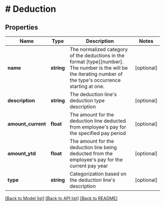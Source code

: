 # # Deduction

## Properties

Name | Type | Description | Notes
------------ | ------------- | ------------- | -------------
**name** | **string** | The normalized category of the deductions in the format [type][number]. The number is the will be the iterating number of the type&#39;s occurrence starting at one. | [optional]
**description** | **string** | The deduction line&#39;s deduction type description | [optional]
**amount_current** | **float** | The amount for the deduction line deducted from employee&#39;s pay for the specified pay period | [optional]
**amount_ytd** | **float** | The amount for the deduction line being deducted from the employee&#39;s pay for the current pay year | [optional]
**type** | **string** | Categorization based on the deduction line&#39;s description | [optional]

[[Back to Model list]](../../README.md#models) [[Back to API list]](../../README.md#endpoints) [[Back to README]](../../README.md)
